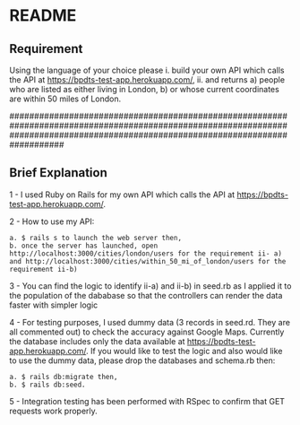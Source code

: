 # README

## Requirement
Using the language of your choice please 
    i. build your own API which calls the API at https://bpdts-test-app.herokuapp.com/, 
    ii. and returns 
        a) people who are listed as either living in London,
        b) or whose current coordinates are within 50 miles of London. 


###################################################################################################################################################################################

## Brief Explanation

1 - I used Ruby on Rails for my own API which calls the API at https://bpdts-test-app.herokuapp.com/.

2 - How to use my API:

    a. $ rails s to launch the web server then,
    b. once the server has launched, open http://localhost:3000/cities/london/users for the requirement ii- a) and http://localhost:3000/cities/within_50_mi_of_london/users for the requirement ii-b)

3 - You can find the logic to identify ii-a) and ii-b) in seed.rb as I applied it to the population of the dababase so that the controllers can render the data faster with simpler logic

4 - For testing purposes, I used dummy data (3 records in seed.rd. They are all commented out) to check the accuracy against Google Maps. 
Currently the database includes only the data available at https://bpdts-test-app.herokuapp.com/. If you would like to test the logic and also would like to use the dummy data,
please drop the databases and schema.rb then: 

    a. $ rails db:migrate then,
    b. $ rails db:seed.

5 - Integration testing has been performed with RSpec to confirm that GET requests work properly.